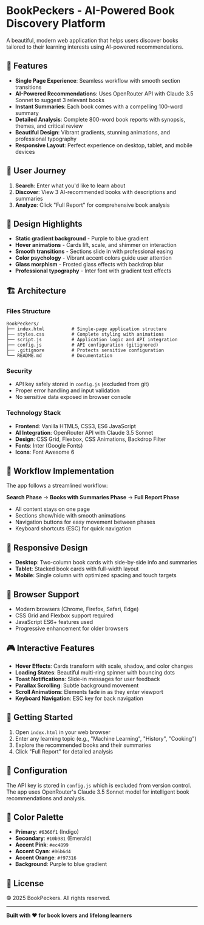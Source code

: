 # BookPeckers - AI-Powered Book Discovery Platform

A beautiful, modern web application that helps users discover books tailored to their learning interests using AI-powered recommendations.

## 🌟 Features

- **Single Page Experience**: Seamless workflow with smooth section transitions
- **AI-Powered Recommendations**: Uses OpenRouter API with Claude 3.5 Sonnet to suggest 3 relevant books
- **Instant Summaries**: Each book comes with a compelling 100-word summary
- **Detailed Analysis**: Complete 800-word book reports with synopsis, themes, and critical review
- **Beautiful Design**: Vibrant gradients, stunning animations, and professional typography
- **Responsive Layout**: Perfect experience on desktop, tablet, and mobile devices

## 🚀 User Journey

1. **Search**: Enter what you'd like to learn about
2. **Discover**: View 3 AI-recommended books with descriptions and summaries
3. **Analyze**: Click "Full Report" for comprehensive book analysis

## 🎨 Design Highlights

- **Static gradient background** - Purple to blue gradient
- **Hover animations** - Cards lift, scale, and shimmer on interaction
- **Smooth transitions** - Sections slide in with professional easing
- **Color psychology** - Vibrant accent colors guide user attention
- **Glass morphism** - Frosted glass effects with backdrop blur
- **Professional typography** - Inter font with gradient text effects

## 🏗️ Architecture

### Files Structure
```
BookPeckers/
├── index.html          # Single-page application structure
├── styles.css          # Complete styling with animations
├── script.js           # Application logic and API integration
├── config.js           # API configuration (gitignored)
├── .gitignore          # Protects sensitive configuration
└── README.md           # Documentation
```

### Security
- API key safely stored in `config.js` (excluded from git)
- Proper error handling and input validation
- No sensitive data exposed in browser console

### Technology Stack
- **Frontend**: Vanilla HTML5, CSS3, ES6 JavaScript
- **AI Integration**: OpenRouter API with Claude 3.5 Sonnet
- **Design**: CSS Grid, Flexbox, CSS Animations, Backdrop Filter
- **Fonts**: Inter (Google Fonts)
- **Icons**: Font Awesome 6

## 🎯 Workflow Implementation

The app follows a streamlined workflow:

**Search Phase** → **Books with Summaries Phase** → **Full Report Phase**

- All content stays on one page
- Sections show/hide with smooth animations
- Navigation buttons for easy movement between phases
- Keyboard shortcuts (ESC) for quick navigation

## 📱 Responsive Design

- **Desktop**: Two-column book cards with side-by-side info and summaries
- **Tablet**: Stacked book cards with full-width layout
- **Mobile**: Single column with optimized spacing and touch targets

## 🔧 Browser Support

- Modern browsers (Chrome, Firefox, Safari, Edge)
- CSS Grid and Flexbox support required
- JavaScript ES6+ features used
- Progressive enhancement for older browsers

## 🎮 Interactive Features

- **Hover Effects**: Cards transform with scale, shadow, and color changes
- **Loading States**: Beautiful multi-ring spinner with bouncing dots
- **Toast Notifications**: Slide-in messages for user feedback
- **Parallax Scrolling**: Subtle background movement
- **Scroll Animations**: Elements fade in as they enter viewport
- **Keyboard Navigation**: ESC key for back navigation

## 🚀 Getting Started

1. Open `index.html` in your web browser
2. Enter any learning topic (e.g., "Machine Learning", "History", "Cooking")
3. Explore the recommended books and their summaries
4. Click "Full Report" for detailed analysis

## 🔐 Configuration

The API key is stored in `config.js` which is excluded from version control. The app uses OpenRouter's Claude 3.5 Sonnet model for intelligent book recommendations and analysis.

## 🎨 Color Palette

- **Primary**: `#6366f1` (Indigo)
- **Secondary**: `#10b981` (Emerald)  
- **Accent Pink**: `#ec4899`
- **Accent Cyan**: `#06b6d4`
- **Accent Orange**: `#f97316`
- **Background**: Purple to blue gradient

## 📄 License

© 2025 BookPeckers. All rights reserved.

---

**Built with ❤️ for book lovers and lifelong learners**